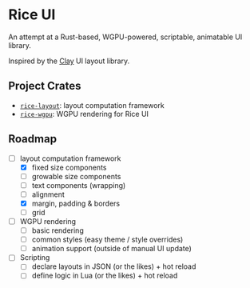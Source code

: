 # Rice UI

An attempt at a Rust-based, WGPU-powered, scriptable, animatable UI library.

Inspired by the [Clay](https://github.com/nicbarker/clay) UI layout library.

## Project Crates

- [`rice-layout`](./rice-layout): layout computation framework
- [`rice-wgpu`](./rice-wgpu): WGPU rendering for Rice UI

## Roadmap

- [ ] layout computation framework
  - [x] fixed size components
  - [ ] growable size components
  - [ ] text components (wrapping)
  - [ ] alignment
  - [x] margin, padding & borders
  - [ ] grid
- [ ] WGPU rendering
  - [ ] basic rendering
  - [ ] common styles (easy theme / style overrides)
  - [ ] animation support (outside of manual UI update)
- [ ] Scripting
  - [ ] declare layouts in JSON (or the likes) + hot reload
  - [ ] define logic in Lua (or the likes) + hot reload
